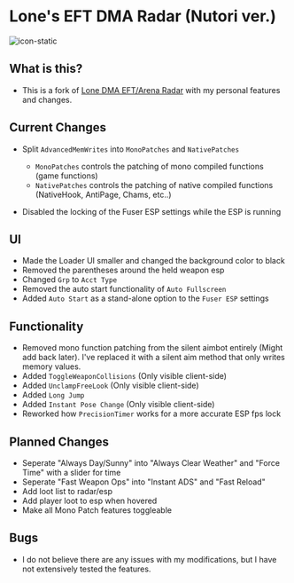 # Lone's EFT DMA Radar (Nutori ver.)

![icon-static](https://github.com/user-attachments/assets/d3bc58ad-a987-4c94-bfe2-dd2236769f19)

## What is this?
- This is a fork of [Lone DMA EFT/Arena Radar](https://github.com/Lone83427/lone-eft-dma-radar) with my personal features and changes.

## Current Changes
- Split `AdvancedMemWrites` into `MonoPatches` and `NativePatches`
   - `MonoPatches` controls the patching of mono compiled functions (game functions)
   - `NativePatches` controls the patching of native compiled functions (NativeHook, AntiPage, Chams, etc..)

- Disabled the locking of the Fuser ESP settings while the ESP is running

## UI
   - Made the Loader UI smaller and changed the background color to black
   - Removed the parentheses around the held weapon esp
   - Changed `Grp` to `Acct Type`
   - Removed the auto start functionality of `Auto Fullscreen`
   - Added `Auto Start` as a stand-alone option to the `Fuser ESP` settings

## Functionality
   - Removed mono function patching from the silent aimbot entirely (Might add back later). I've replaced it with a silent aim method that only writes memory values.
   - Added `ToggleWeaponCollisions` (Only visible client-side)
   - Added `UnclampFreeLook` (Only visible client-side)
   - Added `Long Jump`
   - Added `Instant Pose Change` (Only visible client-side)
   - Reworked how `PrecisionTimer` works for a more accurate ESP fps lock

## Planned Changes
   - Seperate "Always Day/Sunny" into "Always Clear Weather" and "Force Time" with a slider for time
   - Seperate "Fast Weapon Ops" into "Instant ADS" and "Fast Reload"
   - Add loot list to radar/esp
   - Add player loot to esp when hovered
   - Make all Mono Patch features toggleable

## Bugs
   - I do not believe there are any issues with my modifications, but I have not extensively tested the features.
